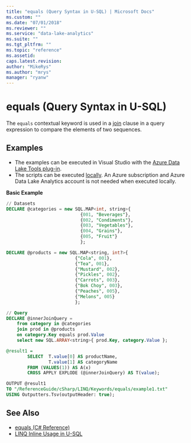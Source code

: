 ```yaml
---
title: "equals (Query Syntax in U-SQL) | Microsoft Docs"
ms.custom: ""
ms.date: "07/01/2018"
ms.reviewer: ""
ms.service: "data-lake-analytics"
ms.suite: ""
ms.tgt_pltfrm: ""
ms.topic: "reference"
ms.assetid: 
caps.latest.revision: 
author: "MikeRys"
ms.author: "mrys"
manager: "ryanw"
---
```


# equals (Query Syntax in U-SQL)
The `equals` contextual keyword is used in a [join](join-clause-query-syntax-in-u-sql.md) clause in a query expression to compare the elements of two sequences.

## Examples
- The examples can be executed in Visual Studio with the [Azure Data Lake Tools plug-in](https://www.microsoft.com/download/details.aspx?id=49504).  
- The scripts can be executed [locally](https://docs.microsoft.com/azure/data-lake-analytics/data-lake-analytics-data-lake-tools-get-started#run-u-sql-locally).  An Azure subscription and Azure Data Lake Analytics account is not needed when executed locally.
 
**Basic Example**  
```sql
// Datasets
DECLARE @categories = new SQL.MAP<int, string>{
                            {001, "Beverages"},
                            {002, "Condiments"},
                            {003, "Vegetables"},
                            {004, "Grains"},
                            {005, "Fruit"}            
                            };

DECLARE @products = new SQL.MAP<string, int?>{
                          {"Cola", 001},
                          {"Tea", 001},
                          {"Mustard", 002},
                          {"Pickles", 002},
                          {"Carrots", 003},
                          {"Bok Choy", 003},
                          {"Peaches", 005},
                          {"Melons", 005}
                          };

// Query
DECLARE @innerJoinQuery =
    from category in @categories
    join prod in @products 
    on category.Key equals prod.Value
    select new SQL.ARRAY<string>{ prod.Key, category.Value };

@result1 = 
        SELECT  T.value[0] AS productName,
                T.value[1] AS categoryName              
        FROM (VALUES(1)) AS A(x)
        CROSS APPLY EXPLODE (@innerJoinQuery) AS T(value);

OUTPUT @result1
TO "/ReferenceGuide/cSharp/LINQ/Keywords/equals/example1.txt"
USING Outputters.Tsv(outputHeader: true);
```


## See Also
* [equals (C# Reference)](https://docs.microsoft.com/dotnet/csharp/language-reference/keywords/equals)
* [LINQ Inline Usage in U-SQL](linq-inline-usage-in-u-sql.md)